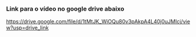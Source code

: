 ### Link para o vídeo no google drive abaixo
https://drive.google.com/file/d/1tMtJK_WiOQu80v3pAkpA4L40j0uJMIcj/view?usp=drive_link
